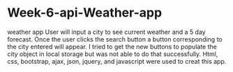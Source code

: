 # Week-6-api-Weather-app
weather app
User will input a city to see current weather and a 5 day forecast.
Once the user clicks the search button a button corresponding to the city entered will appear.
I tried to get the new buttons to populate the city object in local storage but was not able to do that successfully.
Html, css, bootstrap, ajax, json, jquery, and javascript were used to creat this app.
